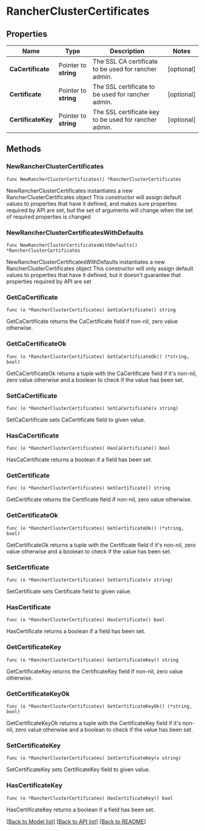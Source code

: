 # RancherClusterCertificates

## Properties

Name | Type | Description | Notes
------------ | ------------- | ------------- | -------------
**CaCertificate** | Pointer to **string** | The SSL CA certificate to be used for rancher admin. | [optional] 
**Certificate** | Pointer to **string** | The SSL certificate to be used for rancher admin. | [optional] 
**CertificateKey** | Pointer to **string** | The SSL certificate key to be used for rancher admin. | [optional] 

## Methods

### NewRancherClusterCertificates

`func NewRancherClusterCertificates() *RancherClusterCertificates`

NewRancherClusterCertificates instantiates a new RancherClusterCertificates object
This constructor will assign default values to properties that have it defined,
and makes sure properties required by API are set, but the set of arguments
will change when the set of required properties is changed

### NewRancherClusterCertificatesWithDefaults

`func NewRancherClusterCertificatesWithDefaults() *RancherClusterCertificates`

NewRancherClusterCertificatesWithDefaults instantiates a new RancherClusterCertificates object
This constructor will only assign default values to properties that have it defined,
but it doesn't guarantee that properties required by API are set

### GetCaCertificate

`func (o *RancherClusterCertificates) GetCaCertificate() string`

GetCaCertificate returns the CaCertificate field if non-nil, zero value otherwise.

### GetCaCertificateOk

`func (o *RancherClusterCertificates) GetCaCertificateOk() (*string, bool)`

GetCaCertificateOk returns a tuple with the CaCertificate field if it's non-nil, zero value otherwise
and a boolean to check if the value has been set.

### SetCaCertificate

`func (o *RancherClusterCertificates) SetCaCertificate(v string)`

SetCaCertificate sets CaCertificate field to given value.

### HasCaCertificate

`func (o *RancherClusterCertificates) HasCaCertificate() bool`

HasCaCertificate returns a boolean if a field has been set.

### GetCertificate

`func (o *RancherClusterCertificates) GetCertificate() string`

GetCertificate returns the Certificate field if non-nil, zero value otherwise.

### GetCertificateOk

`func (o *RancherClusterCertificates) GetCertificateOk() (*string, bool)`

GetCertificateOk returns a tuple with the Certificate field if it's non-nil, zero value otherwise
and a boolean to check if the value has been set.

### SetCertificate

`func (o *RancherClusterCertificates) SetCertificate(v string)`

SetCertificate sets Certificate field to given value.

### HasCertificate

`func (o *RancherClusterCertificates) HasCertificate() bool`

HasCertificate returns a boolean if a field has been set.

### GetCertificateKey

`func (o *RancherClusterCertificates) GetCertificateKey() string`

GetCertificateKey returns the CertificateKey field if non-nil, zero value otherwise.

### GetCertificateKeyOk

`func (o *RancherClusterCertificates) GetCertificateKeyOk() (*string, bool)`

GetCertificateKeyOk returns a tuple with the CertificateKey field if it's non-nil, zero value otherwise
and a boolean to check if the value has been set.

### SetCertificateKey

`func (o *RancherClusterCertificates) SetCertificateKey(v string)`

SetCertificateKey sets CertificateKey field to given value.

### HasCertificateKey

`func (o *RancherClusterCertificates) HasCertificateKey() bool`

HasCertificateKey returns a boolean if a field has been set.


[[Back to Model list]](../README.md#documentation-for-models) [[Back to API list]](../README.md#documentation-for-api-endpoints) [[Back to README]](../README.md)


